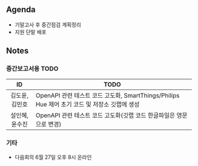 ## Agenda
- 기말고사 후 중간점검 계획정리
- 지원 단말 배포

## Notes
### 중간보고서용 TODO
|ID|TODO|
|:---:|---|
|김도윤,김민호|OpenAPI 관련 테스트 코드 고도화, SmartThings/Philips Hue 제어 초기 코드 및 저장소 깃랩에 생성|
|설인혜,윤수진|OpenAPI 관련 테스트 코드 고도화(깃랩 코드 한글파일은 영문으로 변경)|

### 기타
- 다음회의 6월 27일 오후 8시 온라인
